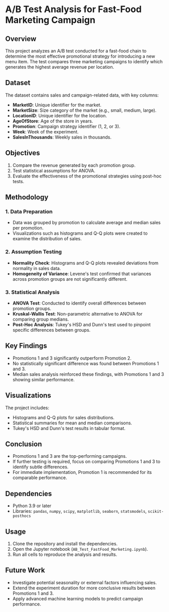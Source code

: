 
# A/B Test Analysis for Fast-Food Marketing Campaign

## Overview

This project analyzes an A/B test conducted for a fast-food chain to determine the most effective promotional strategy for introducing a new menu item. The test compares three marketing campaigns to identify which generates the highest average revenue per location.

## Dataset

The dataset contains sales and campaign-related data, with key columns:
- **MarketID**: Unique identifier for the market.
- **MarketSize**: Size category of the market (e.g., small, medium, large).
- **LocationID**: Unique identifier for the location.
- **AgeOfStore**: Age of the store in years.
- **Promotion**: Campaign strategy identifier (1, 2, or 3).
- **Week**: Week of the experiment.
- **SalesInThousands**: Weekly sales in thousands.

## Objectives

1. Compare the revenue generated by each promotion group.
2. Test statistical assumptions for ANOVA.
3. Evaluate the effectiveness of the promotional strategies using post-hoc tests.

## Methodology

### 1. Data Preparation
- Data was grouped by promotion to calculate average and median sales per promotion.
- Visualizations such as histograms and Q-Q plots were created to examine the distribution of sales.

### 2. Assumption Testing
- **Normality Check**: Histograms and Q-Q plots revealed deviations from normality in sales data.
- **Homogeneity of Variance**: Levene's test confirmed that variances across promotion groups are not significantly different.

### 3. Statistical Analysis
- **ANOVA Test**: Conducted to identify overall differences between promotion groups.
- **Kruskal-Wallis Test**: Non-parametric alternative to ANOVA for comparing group medians.
- **Post-Hoc Analysis**: Tukey's HSD and Dunn's test used to pinpoint specific differences between groups.

## Key Findings

- Promotions 1 and 3 significantly outperform Promotion 2.
- No statistically significant difference was found between Promotions 1 and 3.
- Median sales analysis reinforced these findings, with Promotions 1 and 3 showing similar performance.

## Visualizations

The project includes:
- Histograms and Q-Q plots for sales distributions.
- Statistical summaries for mean and median comparisons.
- Tukey's HSD and Dunn's test results in tabular format.

## Conclusion

- Promotions 1 and 3 are the top-performing campaigns.
- If further testing is required, focus on comparing Promotions 1 and 3 to identify subtle differences.
- For immediate implementation, Promotion 1 is recommended for its comparable performance.

## Dependencies

- Python 3.9 or later
- Libraries: `pandas`, `numpy`, `scipy`, `matplotlib`, `seaborn`, `statsmodels`, `scikit-posthocs`

## Usage

1. Clone the repository and install the dependencies.
2. Open the Jupyter notebook (`AB_Test_FastFood_Marketing.ipynb`).
3. Run all cells to reproduce the analysis and results.

## Future Work

- Investigate potential seasonality or external factors influencing sales.
- Extend the experiment duration for more conclusive results between Promotions 1 and 3.
- Apply advanced machine learning models to predict campaign performance.
